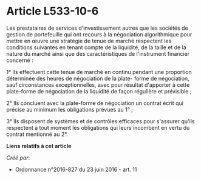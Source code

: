 # Article L533-10-6

Les prestataires de services d'investissement autres que les sociétés de gestion de portefeuille qui ont recours à la
négociation algorithmique pour mettre en œuvre une stratégie de tenue de marché respectent les conditions suivantes en tenant
compte de la liquidité, de la taille et de la nature du marché ainsi que des caractéristiques de l'instrument financier
concerné : 

1° Ils effectuent cette tenue de marché en continu pendant une proportion déterminée des heures de négociation de la plate-
forme de négociation, sauf circonstances exceptionnelles, avec pour résultat d'apporter à cette plate-forme de négociation de
la liquidité de façon régulière et prévisible ; 

2° Ils concluent avec la plate-forme de négociation un contrat écrit qui précise au minimum les obligations prévues au 1° ; 

3° Ils disposent de systèmes et de contrôles efficaces pour s'assurer qu'ils respectent à tout moment les obligations qui
leurs incombent en vertu du contrat mentionné au 2°.

**Liens relatifs à cet article**

_Créé par_:

  - Ordonnance n°2016-827 du 23 juin 2016 - art. 11
